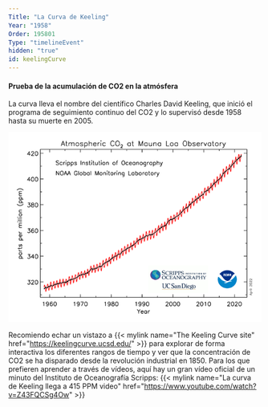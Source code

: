 ```yaml
---
Title: "La Curva de Keeling"
Year: "1958"
Order: 195801
Type: "timelineEvent"
hidden: "true"
id: keelingCurve
---
```


#### Prueba de la acumulación de CO2 en la atmósfera

La curva lleva el nombre del científico Charles David Keeling, que inició el programa de seguimiento continuo del CO2 y lo supervisó desde 1958 hasta su muerte en 2005.

![](/img/ecology/timelines/main/co2_data_mlo.png)

Recomiendo echar un vistazo a {{< mylink name="The Keeling Curve site" href="https://keelingcurve.ucsd.edu/"  >}} para explorar de forma interactiva los diferentes rangos de tiempo y ver que la concentración de CO2 se ha disparado desde la revolución industrial en 1850. Para los que prefieren aprender a través de vídeos, aquí hay un gran vídeo oficial de un minuto del Instituto de Oceanografía Scripps: {{< mylink name="La curva de Keeling llega a 415 PPM video" href="https://www.youtube.com/watch?v=Z43FQCSg4Ow" >}}